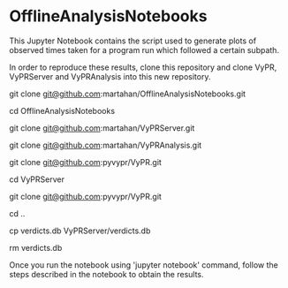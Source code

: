 # OfflineAnalysisNotebooks

This Jupyter Notebook contains the script used to generate plots of observed times taken for a program run which followed a certain subpath.

In order to reproduce these results, clone this repository and clone VyPR, VyPRServer and VyPRAnalysis into this new repository.

git clone git@github.com:martahan/OfflineAnalysisNotebooks.git

cd OfflineAnalysisNotebooks

git clone git@github.com:martahan/VyPRServer.git

git clone git@github.com:martahan/VyPRAnalysis.git

git clone git@github.com:pyvypr/VyPR.git

cd VyPRServer

git clone git@github.com:pyvypr/VyPR.git

cd ..

cp verdicts.db VyPRServer/verdicts.db

rm verdicts.db

Once you run the notebook using 'jupyter notebook' command, follow the steps described in the notebook to obtain the results.
   
